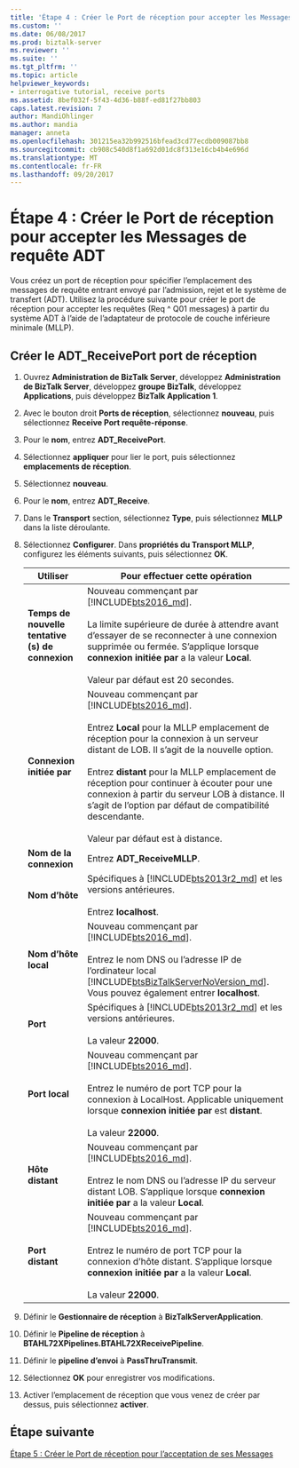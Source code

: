 ```yaml
---
title: 'Étape 4 : Créer le Port de réception pour accepter les Messages de requête ADT | Documents Microsoft'
ms.custom: ''
ms.date: 06/08/2017
ms.prod: biztalk-server
ms.reviewer: ''
ms.suite: ''
ms.tgt_pltfrm: ''
ms.topic: article
helpviewer_keywords:
- interrogative tutorial, receive ports
ms.assetid: 8bef032f-5f43-4d36-b88f-ed81f27bb803
caps.latest.revision: 7
author: MandiOhlinger
ms.author: mandia
manager: anneta
ms.openlocfilehash: 301215ea32b992516bfead3cd77ecdb009087bb8
ms.sourcegitcommit: cb908c540d8f1a692d01dc8f313e16cb4b4e696d
ms.translationtype: MT
ms.contentlocale: fr-FR
ms.lasthandoff: 09/20/2017
---
```

# <a name="step-4-create-the-receive-port-for-accepting-adt-query-messages"></a>Étape 4 : Créer le Port de réception pour accepter les Messages de requête ADT
Vous créez un port de réception pour spécifier l’emplacement des messages de requête entrant envoyé par l’admission, rejet et le système de transfert (ADT). Utilisez la procédure suivante pour créer le port de réception pour accepter les requêtes (Req ^ Q01 messages) à partir du système ADT à l’aide de l’adaptateur de protocole de couche inférieure minimale (MLLP).  
  
## <a name="create-the-adtreceiveport-receive-port"></a>Créer le ADT_ReceivePort port de réception  
  
1.  Ouvrez **Administration de BizTalk Server**, développez **Administration de BizTalk Server**, développez **groupe BizTalk**, développez **Applications**, puis développez **BizTalk Application 1**.  
  
2.  Avec le bouton droit **Ports de réception**, sélectionnez **nouveau**, puis sélectionnez **Receive Port requête-réponse**.  
  
3.  Pour le **nom**, entrez **ADT_ReceivePort**.  
  
4.  Sélectionnez **appliquer** pour lier le port, puis sélectionnez **emplacements de réception**.  
  
5.  Sélectionnez **nouveau**. 
  
6.  Pour le **nom**, entrez **ADT_Receive**.  

7. Dans le **Transport** section, sélectionnez **Type**, puis sélectionnez **MLLP** dans la liste déroulante.  
  
8. Sélectionnez **Configurer**. Dans **propriétés du Transport MLLP**, configurez les éléments suivants, puis sélectionnez **OK**.  
  
    |Utiliser|Pour effectuer cette opération|  
    |---|---|  
    |**Temps de nouvelle tentative (s) de connexion**|Nouveau commençant par [!INCLUDE[bts2016_md](../../includes/bts2016-md.md)]. <br/><br/>La limite supérieure de durée à attendre avant d’essayer de se reconnecter à une connexion supprimée ou fermée. S’applique lorsque **connexion initiée par** a la valeur **Local**.<br/><br/>Valeur par défaut est 20 secondes.|
    |**Connexion initiée par**| Nouveau commençant par [!INCLUDE[bts2016_md](../../includes/bts2016-md.md)]. <br/><br/>Entrez **Local** pour la MLLP emplacement de réception pour la connexion à un serveur distant de LOB. Il s’agit de la nouvelle option.<br/><br/>Entrez **distant** pour la MLLP emplacement de réception pour continuer à écouter pour une connexion à partir du serveur LOB à distance. Il s’agit de l’option par défaut de compatibilité descendante.<br/><br/>Valeur par défaut est à distance.| 
    |**Nom de la connexion**|Entrez **ADT_ReceiveMLLP**.|  
    |**Nom d’hôte**|Spécifiques à [!INCLUDE[bts2013r2_md](../../includes/bts2013r2-md.md)] et les versions antérieures. <br/><br/>Entrez **localhost**.|  
    |**Nom d’hôte local**|Nouveau commençant par [!INCLUDE[bts2016_md](../../includes/bts2016-md.md)]. <br/><br/>Entrez le nom DNS ou l’adresse IP de l’ordinateur local [!INCLUDE[btsBizTalkServerNoVersion_md](../../includes/btsbiztalkservernoversion-md.md)]. Vous pouvez également entrer **localhost**.|  
    |**Port**|Spécifiques à [!INCLUDE[bts2013r2_md](../../includes/bts2013r2-md.md)] et les versions antérieures. <br/><br/>La valeur **22000**.|  
    |**Port local**|Nouveau commençant par [!INCLUDE[bts2016_md](../../includes/bts2016-md.md)]. <br/><br/>Entrez le numéro de port TCP pour la connexion à LocalHost. Applicable uniquement lorsque **connexion initiée par** est **distant**. <br/><br/>La valeur **22000**.|
    |**Hôte distant**|Nouveau commençant par [!INCLUDE[bts2016_md](../../includes/bts2016-md.md)]. <br/><br/>Entrez le nom DNS ou l’adresse IP du serveur distant LOB. S’applique lorsque **connexion initiée par** a la valeur **Local**.|  
    |**Port distant**|Nouveau commençant par [!INCLUDE[bts2016_md](../../includes/bts2016-md.md)]. <br/><br/>Entrez le numéro de port TCP pour la connexion d’hôte distant. S’applique lorsque **connexion initiée par** a la valeur **Local**.<br/><br/>La valeur **22000**.|  

9. Définir le **Gestionnaire de réception** à **BizTalkServerApplication**.  
  
10. Définir le **Pipeline de réception** à **BTAHL72XPipelines.BTAHL72XReceivePipeline**.  

11. Définir le **pipeline d’envoi** à **PassThruTransmit**.
  
11. Sélectionnez **OK** pour enregistrer vos modifications.  
  
12. Activer l’emplacement de réception que vous venez de créer par dessus, puis sélectionnez **activer**.  

## <a name="next-step"></a>Étape suivante  
[Étape 5 : Créer le Port de réception pour l’acceptation de ses Messages](../../adapters-and-accelerators/accelerator-hl7/step-5-create-the-receive-port-for-accepting-his-messages.md)